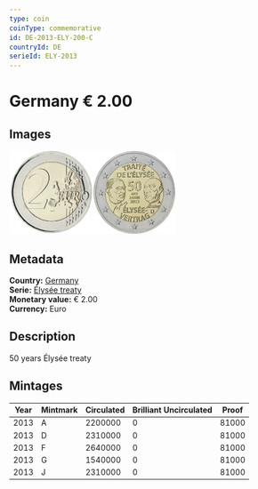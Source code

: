 ```yaml
---
type: coin
coinType: commemorative
id: DE-2013-ELY-200-C
countryId: DE
serieId: ELY-2013
---
```


# Germany € 2.00

## Images

<img src="../../Images/common-2007-200.webp" height="150" alt="Front image"><img src="Images/DE-2013-200.webp" height="150" alt="Back image">

## Metadata

**Country:** [Germany](../../Countries/Germany/index.md)\
**Serie:** [Élysée treaty](index.md)\
**Monetary value:** € 2.00\
**Currency:** Euro

## Description

50 years Élysée treaty

## Mintages

| Year | Mintmark | Circulated | Brilliant Uncirculated | Proof |
| ---- | -------- | ---------- | ---------------------- | ----- |
| 2013 | A        | 2200000    | 0                      | 81000 |
| 2013 | D        | 2310000    | 0                      | 81000 |
| 2013 | F        | 2640000    | 0                      | 81000 |
| 2013 | G        | 1540000    | 0                      | 81000 |
| 2013 | J        | 2310000    | 0                      | 81000 |
